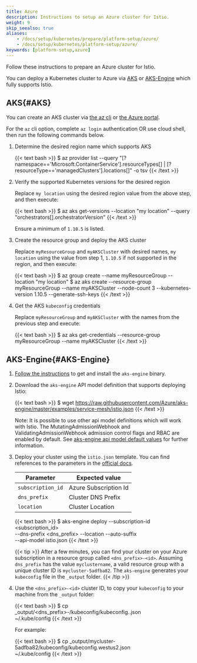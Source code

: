 ```yaml
---
title: Azure
description: Instructions to setup an Azure cluster for Istio.
weight: 9
skip_seealso: true
aliases:
    - /docs/setup/kubernetes/prepare/platform-setup/azure/
    - /docs/setup/kubernetes/platform-setup/azure/
keywords: [platform-setup,azure]
---
```


Follow these instructions to prepare an Azure cluster for Istio.

You can deploy a Kubernetes cluster to Azure via [AKS](https://azure.microsoft.com/en-us/services/kubernetes-service/) or [AKS-Engine](https://github.com/azure/aks-engine) which fully supports Istio.

## AKS{#AKS}

You can create an AKS cluster via [the az cli](https://docs.microsoft.com/en-us/azure/aks/kubernetes-walkthrough) or [the Azure portal](https://docs.microsoft.com/en-us/azure/aks/kubernetes-walkthrough-portal).

For the `az` cli option, complete `az login` authentication OR use cloud shell, then run the following commands below.

1. Determine the desired region name which supports AKS

    {{< text bash >}}
    $ az provider list --query "[?namespace=='Microsoft.ContainerService'].resourceTypes[] | [?resourceType=='managedClusters'].locations[]" -o tsv
    {{< /text >}}

1. Verify the supported Kubernetes versions for the desired region

    Replace `my location` using the desired region value from the above step, and then execute:

    {{< text bash >}}
    $ az aks get-versions --location "my location" --query "orchestrators[].orchestratorVersion"
    {{< /text >}}

    Ensure a minimum of `1.10.5` is listed.

1. Create the resource group and deploy the AKS cluster

    Replace `myResourceGroup` and `myAKSCluster` with desired names, `my location` using the value from step 1, `1.10.5` if not supported in the region, and then execute:

    {{< text bash >}}
    $ az group create --name myResourceGroup --location "my location"
    $ az aks create --resource-group myResourceGroup --name myAKSCluster --node-count 3 --kubernetes-version 1.10.5 --generate-ssh-keys
    {{< /text >}}

1. Get the AKS `kubeconfig` credentials

    Replace `myResourceGroup` and `myAKSCluster` with the names from the previous step and execute:

    {{< text bash >}}
    $ az aks get-credentials --resource-group myResourceGroup --name myAKSCluster
    {{< /text >}}

## AKS-Engine{#AKS-Engine}

1. [Follow the instructions](https://github.com/Azure/aks-engine/blob/master/docs/tutorials/quickstart.md#install-aks-engine) to get and install the `aks-engine` binary.

1. Download the `aks-engine` API model definition that supports deploying Istio:

    {{< text bash >}}
    $ wget https://raw.githubusercontent.com/Azure/aks-engine/master/examples/service-mesh/istio.json
    {{< /text >}}

    Note: It is possible to use other api model definitions which will work with Istio. The MutatingAdmissionWebhook and ValidatingAdmissionWebhook admission control flags and RBAC are enabled by default. See [aks-engine api model default values](https://github.com/Azure/aks-engine/blob/master/docs/topics/clusterdefinitions.md) for further information.

1. Deploy your cluster using the `istio.json` template. You can find references
   to the parameters in the
   [official docs](https://github.com/Azure/aks-engine/blob/master/docs/tutorials/deploy.md#step-3-edit-your-cluster-definition).

    | Parameter                             | Expected value             |
    |---------------------------------------|----------------------------|
    | `subscription_id`                     | Azure Subscription Id      |
    | `dns_prefix`                          | Cluster DNS Prefix         |
    | `location`                            | Cluster Location           |

    {{< text bash >}}
    $ aks-engine deploy --subscription-id <subscription_id> \
      --dns-prefix <dns_prefix> --location <location> --auto-suffix \
      --api-model istio.json
    {{< /text >}}

    {{< tip >}}
    After a few minutes, you can find your cluster on your Azure subscription
    in a resource group called `<dns_prefix>-<id>`. Assuming `dns_prefix` has
    the value `myclustername`, a valid resource group with a unique cluster
    ID is `mycluster-5adfba82`. The `aks-engine` generates your `kubeconfig`
    file in the `_output` folder.
    {{< /tip >}}

1. Use the `<dns_prefix>-<id>` cluster ID, to copy your `kubeconfig` to your
   machine from the `_output` folder:

    {{< text bash >}}
    $ cp _output/<dns_prefix>-<id>/kubeconfig/kubeconfig.<location>.json \
        ~/.kube/config
    {{< /text >}}

    For example:

    {{< text bash >}}
    $ cp _output/mycluster-5adfba82/kubeconfig/kubeconfig.westus2.json \
      ~/.kube/config
    {{< /text >}}
